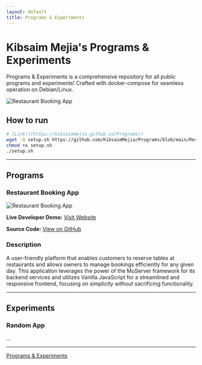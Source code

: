 ```yaml
---
layout: default
title: Programs & Experiments
---
```

# Kibsaim Mejia's Programs & Experiments 

Programs & Experiments is a comprehensive repository for all public programs and experiments! Crafted with docker-compose for seamless operation on Debian/Linux.

![Restaurant Booking App](IMAGE_URL)

## How to run

``` bash
# [Link!](https://kibsaimmejia.github.io/Programs/)
wget -O setup.sh https://github.com/KibsaimMejia/Programs/blob/main/RestaurantBooking/setup.sh
chmod +x setup.sh
./setup.sh
```

---

## Programs

### Restaurant Booking App

![Restaurant Booking App](IMAGE_URL)

**Live Developer Demo:** [Visit Website](https://KibsaimMejia.github.io/Programs/RestaurantBooking)

**Source Code:** [View on GitHub](https://github.com/KibsaimMejia/Programs/blob/main/RestaurantBooking/README.md)

### Description
A user-friendly platform that enables customers to reserve tables at restaurants and allows owners to manage bookings efficiently for any given day. This application leverages the power of the MuServer framework for its backend services and utilizes Vanilla JavaScript for a streamlined and responsive frontend, focusing on simplicity without sacrificing functionality.

---

## Experiments

### Random App

...

---

[Programs & Experiments](https://kibsaimmejia.github.io/Programs)
